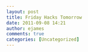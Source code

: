 ```yaml
---
layout: post
title: Friday Hacks Tomorrow
date: 2011-09-08 14:21
author: ejames
comments: true
categories: [Uncategorized]
---
```


